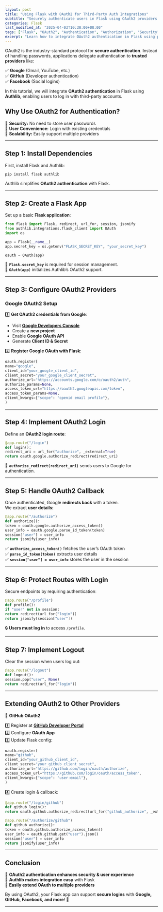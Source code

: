 ```yaml
---
layout: post
title: "Using Flask with OAuth2 for Third-Party Auth Integrations"
subtitle: "Securely authenticate users in Flask using OAuth2 providers like Google, GitHub, and Facebook"
categories: Flask
last_modified_at: "2025-04-03T10:30:00+00:00"
tags: ["Flask", "OAuth2", "Authentication", "Authorization", "Security", "API", "Login"]
excerpt: "Learn how to integrate OAuth2 authentication in Flask using providers like Google, GitHub, and Facebook. Secure your applications with third-party authentication and protect user data."
---
```

OAuth2 is the industry-standard protocol for **secure authentication**. Instead of handling passwords, applications delegate authentication to **trusted providers** like:

✅ **Google** (Gmail, YouTube, etc.)  
✅ **GitHub** (Developer authentication)  
✅ **Facebook** (Social logins)

In this tutorial, we will integrate **OAuth2 authentication** in Flask using **Authlib**, enabling users to log in with third-party accounts.

## Why Use OAuth2 for Authentication?

🔹 **Security:** No need to store user passwords  
🔹 **User Convenience:** Login with existing credentials  
🔹 **Scalability:** Easily support multiple providers

---

## Step 1: Install Dependencies

First, install Flask and Authlib:

```sh
pip install flask authlib
```

Authlib simplifies **OAuth2 authentication** with Flask.

---

## Step 2: Create a Flask App

Set up a basic **Flask application**:

```python
from flask import Flask, redirect, url_for, session, jsonify
from authlib.integrations.flask_client import OAuth
import os

app = Flask(__name__)
app.secret_key = os.getenv("FLASK_SECRET_KEY", "your_secret_key")

oauth = OAuth(app)
```

🔹 **`Flask.secret_key`** is required for session management.  
🔹 **`OAuth(app)`** initializes Authlib’s OAuth2 support.

---

## Step 3: Configure OAuth2 Providers

### **Google OAuth2 Setup**

1️⃣ **Get OAuth2 credentials from Google**:
- Visit **[Google Developers Console](https://console.cloud.google.com/)**
- Create a **new project**
- Enable **Google OAuth API**
- Generate **Client ID & Secret**

2️⃣ **Register Google OAuth with Flask**:

```python
oauth.register(
name="google",
client_id="your_google_client_id",
client_secret="your_google_client_secret",
authorize_url="https://accounts.google.com/o/oauth2/auth",
authorize_params=None,
access_token_url="https://oauth2.googleapis.com/token",
access_token_params=None,
client_kwargs={"scope": "openid email profile"},
)
```

---

## Step 4: Implement OAuth2 Login

Define an **OAuth2 login route**:

```python
@app.route("/login")
def login():
redirect_uri = url_for("authorize", _external=True)
return oauth.google.authorize_redirect(redirect_uri)
```

🔹 **`authorize_redirect(redirect_uri)`** sends users to Google for authentication.

---

## Step 5: Handle OAuth2 Callback

Once authenticated, Google **redirects back** with a token.  
We extract **user details**:

```python
@app.route("/authorize")
def authorize():
token = oauth.google.authorize_access_token()
user_info = oauth.google.parse_id_token(token)
session["user"] = user_info
return jsonify(user_info)
```

✅ **`authorize_access_token()`** fetches the user’s OAuth token  
✅ **`parse_id_token(token)`** extracts user details  
✅ **`session["user"] = user_info`** stores the user in the session

---

## Step 6: Protect Routes with Login

Secure endpoints by requiring authentication:

```python
@app.route("/profile")
def profile():
if "user" not in session:
return redirect(url_for("login"))
return jsonify(session["user"])
```

🔒 **Users must log in** to access `/profile`.

---

## Step 7: Implement Logout

Clear the session when users log out:

```python
@app.route("/logout")
def logout():
session.pop("user", None)
return redirect(url_for("login"))
```

---

## Extending OAuth2 to Other Providers

🔹 **GitHub OAuth2**

1️⃣ Register at **[GitHub Developer Portal](https://github.com/settings/developers)**  
2️⃣ Configure **OAuth App**  
3️⃣ Update Flask config:

```python
oauth.register(
name="github",
client_id="your_github_client_id",
client_secret="your_github_client_secret",
authorize_url="https://github.com/login/oauth/authorize",
access_token_url="https://github.com/login/oauth/access_token",
client_kwargs={"scope": "user:email"},
)
```

4️⃣ Create login & callback:

```python
@app.route("/login/github")
def github_login():
return oauth.github.authorize_redirect(url_for("github_authorize", _external=True))

@app.route("/authorize/github")
def github_authorize():
token = oauth.github.authorize_access_token()
user_info = oauth.github.get("user").json()
session["user"] = user_info
return jsonify(user_info)
```

---

## Conclusion

🔹 **OAuth2 authentication enhances security & user experience**  
🔹 **Authlib makes integration easy** with Flask  
🔹 **Easily extend OAuth to multiple providers**

By using OAuth2, your Flask app can support **secure logins** with **Google, GitHub, Facebook, and more**! 🚀

---
